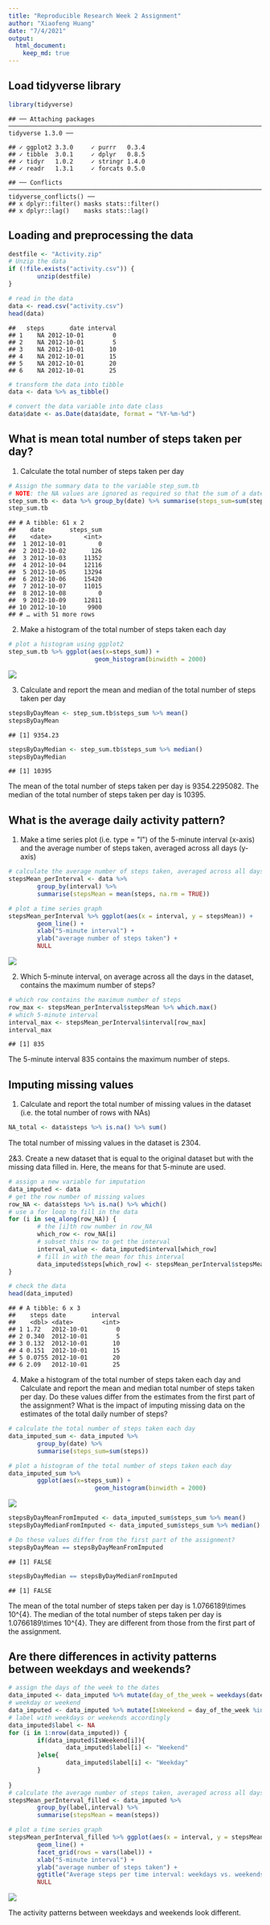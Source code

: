 ```yaml
---
title: "Reproducible Research Week 2 Assignment"
author: "Xiaofeng Huang"
date: "7/4/2021"
output: 
  html_document: 
    keep_md: true 
---
```

## Load tidyverse library


```r
library(tidyverse)
```

```
## ── Attaching packages ──────────────────────────────────────────────────────────────────────────────────────────── tidyverse 1.3.0 ──
```

```
## ✓ ggplot2 3.3.0     ✓ purrr   0.3.4
## ✓ tibble  3.0.1     ✓ dplyr   0.8.5
## ✓ tidyr   1.0.2     ✓ stringr 1.4.0
## ✓ readr   1.3.1     ✓ forcats 0.5.0
```

```
## ── Conflicts ─────────────────────────────────────────────────────────────────────────────────────────────── tidyverse_conflicts() ──
## x dplyr::filter() masks stats::filter()
## x dplyr::lag()    masks stats::lag()
```
        
## Loading and preprocessing the data


```r
destfile <- "Activity.zip"
# Unzip the data
if (!file.exists("activity.csv")) { 
        unzip(destfile) 
}

# read in the data
data <- read.csv("activity.csv")
head(data)
```

```
##   steps       date interval
## 1    NA 2012-10-01        0
## 2    NA 2012-10-01        5
## 3    NA 2012-10-01       10
## 4    NA 2012-10-01       15
## 5    NA 2012-10-01       20
## 6    NA 2012-10-01       25
```

```r
# transform the data into tibble
data <- data %>% as_tibble()

# convert the data variable into date class
data$date <- as.Date(data$date, format = "%Y-%m-%d")
```


## What is mean total number of steps taken per day?
1. Calculate the total number of steps taken per day

```r
# Assign the summary data to the variable step_sum.tb
# NOTE: the NA values are ignored as required so that the sum of a date, where all the data is NA, could be zero
step_sum.tb <- data %>% group_by(date) %>% summarise(steps_sum=sum(steps, na.rm = TRUE))
step_sum.tb
```

```
## # A tibble: 61 x 2
##    date       steps_sum
##    <date>         <int>
##  1 2012-10-01         0
##  2 2012-10-02       126
##  3 2012-10-03     11352
##  4 2012-10-04     12116
##  5 2012-10-05     13294
##  6 2012-10-06     15420
##  7 2012-10-07     11015
##  8 2012-10-08         0
##  9 2012-10-09     12811
## 10 2012-10-10      9900
## # … with 51 more rows
```

2. Make a histogram of the total number of steps taken each day

```r
# plot a histogram using ggplot2
step_sum.tb %>% ggplot(aes(x=steps_sum)) +
                        geom_histogram(binwidth = 2000)
```

![](PA1_template_files/figure-html/unnamed-chunk-4-1.png)<!-- -->

3. Calculate and report the mean and median of the total number of steps taken per day

```r
stepsByDayMean <- step_sum.tb$steps_sum %>% mean()
stepsByDayMean
```

```
## [1] 9354.23
```

```r
stepsByDayMedian <- step_sum.tb$steps_sum %>% median()
stepsByDayMedian
```

```
## [1] 10395
```
The mean of the total number of steps taken per day is 9354.2295082.
The median of the total number of steps taken per day is 10395.

## What is the average daily activity pattern?

1. Make a time series plot (i.e. type = "l") of the 5-minute interval (x-axis) and the average number of steps taken, averaged across all days (y-axis)

```r
# calculate the average number of steps taken, averaged across all days
stepsMean_perInterval <- data %>% 
        group_by(interval) %>% 
        summarise(stepsMean = mean(steps, na.rm = TRUE))

# plot a time series graph
stepsMean_perInterval %>% ggplot(aes(x = interval, y = stepsMean)) +
        geom_line() +
        xlab("5-minute interval") +
        ylab("average number of steps taken") +
        NULL
```

![](PA1_template_files/figure-html/unnamed-chunk-6-1.png)<!-- -->

2. Which 5-minute interval, on average across all the days in the dataset, contains the maximum number of steps?


```r
# which row contains the maximum number of steps
row_max <- stepsMean_perInterval$stepsMean %>% which.max()
# which 5-minute interval
interval_max <- stepsMean_perInterval$interval[row_max]
interval_max
```

```
## [1] 835
```

The 5-minute interval 835 contains the maximum number of steps.

## Imputing missing values

1. Calculate and report the total number of missing values in the dataset (i.e. the total number of rows with NAs)


```r
NA_total <- data$steps %>% is.na() %>% sum()
```

The total number of missing values in the dataset is 2304.

2&3. Create a new dataset that is equal to the original dataset but with the missing data filled in.
Here, the means for that 5-minute are used.


```r
# assign a new variable for imputation
data_imputed <- data
# get the row number of missing values
row_NA <- data$steps %>% is.na() %>% which()
# use a for loop to fill in the data
for (i in seq_along(row_NA)) {
        # the [i]th row number in row_NA
        which_row <- row_NA[i]
        # subset this row to get the interval
        interval_value <- data_imputed$interval[which_row]
        # fill in with the mean for this interval
        data_imputed$steps[which_row] <- stepsMean_perInterval$stepsMean[stepsMean_perInterval$interval == interval_value]
}

# check the data
head(data_imputed)
```

```
## # A tibble: 6 x 3
##    steps date       interval
##    <dbl> <date>        <int>
## 1 1.72   2012-10-01        0
## 2 0.340  2012-10-01        5
## 3 0.132  2012-10-01       10
## 4 0.151  2012-10-01       15
## 5 0.0755 2012-10-01       20
## 6 2.09   2012-10-01       25
```

4. Make a histogram of the total number of steps taken each day and Calculate and report the mean and median total number of steps taken per day. Do these values differ from the estimates from the first part of the assignment? What is the impact of imputing missing data on the estimates of the total daily number of steps?


```r
# calculate the total number of steps taken each day
data_imputed_sum <- data_imputed %>% 
        group_by(date) %>% 
        summarise(steps_sum=sum(steps)) 

# plot a histogram of the total number of steps taken each day
data_imputed_sum %>% 
        ggplot(aes(x=steps_sum)) +
                        geom_histogram(binwidth = 2000)
```

![](PA1_template_files/figure-html/unnamed-chunk-10-1.png)<!-- -->

```r
stepsByDayMeanFromImputed <- data_imputed_sum$steps_sum %>% mean()
stepsByDayMedianFromImputed <- data_imputed_sum$steps_sum %>% median()

# Do these values differ from the first part of the assignment?
stepsByDayMean == stepsByDayMeanFromImputed
```

```
## [1] FALSE
```

```r
stepsByDayMedian == stepsByDayMedianFromImputed
```

```
## [1] FALSE
```
The mean of the total number of steps taken per day is 1.0766189\times 10^{4}.
The median of the total number of steps taken per day is 1.0766189\times 10^{4}.
They are different from those from the first part of the assignment.


## Are there differences in activity patterns between weekdays and weekends?

```r
# assign the days of the week to the dates
data_imputed <- data_imputed %>% mutate(day_of_the_week = weekdays(date))
# weekday or weekend
data_imputed <- data_imputed %>% mutate(IsWeekend = day_of_the_week %in% c("Saturday", "Sunday"))
# label with weekdays or weekends accordingly
data_imputed$label <- NA
for (i in 1:nrow(data_imputed)) {
        if(data_imputed$IsWeekend[i]){
                data_imputed$label[i] <- "Weekend"
        }else{
                data_imputed$label[i] <- "Weekday"
        }
        
}
# calculate the average number of steps taken, averaged across all days
stepsMean_perInterval_filled <- data_imputed %>% 
        group_by(label,interval) %>% 
        summarise(stepsMean = mean(steps))

# plot a time series graph
stepsMean_perInterval_filled %>% ggplot(aes(x = interval, y = stepsMean)) +
        geom_line() +
        facet_grid(rows = vars(label)) +
        xlab("5-minute interval") +
        ylab("average number of steps taken") +
        ggtitle("Average steps per time interval: weekdays vs. weekends") +
        NULL
```

![](PA1_template_files/figure-html/unnamed-chunk-11-1.png)<!-- -->

The activity patterns between weekdays and weekends look different.


